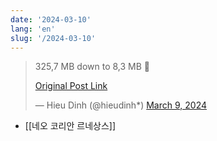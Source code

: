 ```yaml
---
date: '2024-03-10'
lang: 'en'
slug: '/2024-03-10'
---
```


<blockquote class="twitter-tweet">

325,7 MB down to 8,3 MB 🤯

[Original Post Link](https://t.co/NxVoEKWUPD)

&mdash; Hieu Dinh (@hieudinh*) [March 9, 2024](https://twitter.com/hieudinh*/status/1766409101108465739?ref_src=twsrc%5Etfw)

</blockquote>

- [[네오 코리안 르네상스]]
